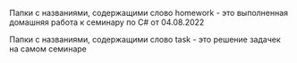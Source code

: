 Папки с названиями, содержащими слово homework - это выполненная домашняя работа к семинару по C# от 04.08.2022

Папки с названиями, содержащими слово task - это решение задачек на самом семинаре
